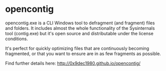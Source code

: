 # opencontig

opencontig.exe is a CLI Windows tool to defragment (and fragment) files and folders. It includes almost the whole functionality of the Sysinternals tool (contig.exe) but it's open source and distributable under the license conditions.  

It's perfect for quickly optimizing files that are continuously becoming fragmented, or that you want to ensure are in as few fragments as possible. 

Find further details here: http://0x9dec1980.github.io/opencontig/

